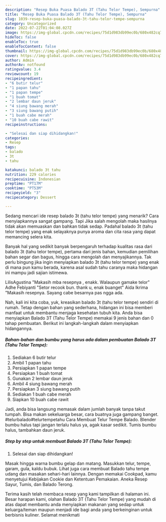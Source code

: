 ```yaml
---
description: "Resep Buka Puasa Balado 3T (Tahu Telor Tempe), Sempurna"
title: "Resep Buka Puasa Balado 3T (Tahu Telor Tempe), Sempurna"
slug: 1039-resep-buka-puasa-balado-3t-tahu-telor-tempe-sempurna
category: Uncategorized
date: 2022-07-22T01:04:08.027Z
image: https://img-global.cpcdn.com/recipes/75d1d983db99ec0b/680x482cq70/balado-3t-tahu-telor-tempe-foto-resep-utama.jpg
hideToc: false
enableToc: true
enableTocContent: false
thumbnail: https://img-global.cpcdn.com/recipes/75d1d983db99ec0b/680x482cq70/balado-3t-tahu-telor-tempe-foto-resep-utama.jpg
cover: https://img-global.cpcdn.com/recipes/75d1d983db99ec0b/680x482cq70/balado-3t-tahu-telor-tempe-foto-resep-utama.jpg
author: Admin
authorAv: notfound
ratingvalue: 3.4
reviewcount: 19
recipeingredient:
- "6 butir telur"
- "1 papan tahu"
- "1 papan tempe"
- "1 buah tomat"
- "2 lembar daun jeruk"
- "4 siung bawang merah"
- "3 siung bawang putih"
- "1 buah cabe merah"
- "10 buah cabe rawit"
recipeinstructions:

- "Selesai dan siap dihidangkan!"
categories:
- Resep
tags:
- balado
- 3t
- tahu

katakunci: balado 3t tahu 
nutrition: 229 calories
recipecuisine: Indonesian
preptime: "PT17M"
cooktime: "PT53M"
recipeyield: "3"
recipecategory: Dessert

---
```



Sedang mencari ide resep balado 3t (tahu telor tempe) yang menarik? Cara menyiapkannya sangat gampang. Tapi Jika salah mengolah maka hasilnya tidak akan memuaskan dan bahkan tidak sedap. Padahal balado 3t (tahu telor tempe) yang enak selayaknya punya aroma dan cita rasa yang dapat memancing selera kita.


Banyak hal yang sedikit banyak berpengaruh terhadap kualitas rasa dari balado 3t (tahu telor tempe), pertama dari jenis bahan, kemudian pemilihan bahan segar dan bagus, hingga cara mengolah dan menyajikannya. Tak perlu bingung jika ingin menyiapkan balado 3t (tahu telor tempe) yang enak di mana pun kamu berada, karena asal sudah tahu caranya maka hidangan ini mampu jadi sajian istimewa.

LilisAgustina &#34;Makasih mba resepnya , enakk. Walaupun gamake telor&#34; Adhe Febiyanti &#34;Setor recook bun. thank u, enak buanget&#34; Aida Ikrima &#34;Makasih resepnya. Sayang cabe besarnya pas ngga ada.


Nah, kali ini kita coba, yuk, kreasikan balado 3t (tahu telor tempe) sendiri di rumah. Tetap dengan bahan yang sederhana, hidangan ini bisa memberi manfaat untuk membantu menjaga kesehatan tubuh kita. Anda bisa menyiapkan Balado 3T (Tahu Telor Tempe) memakai 9 jenis bahan dan 0 tahap pembuatan. Berikut ini langkah-langkah dalam menyiapkan hidangannya.

<!--inarticleads1-->

##### Bahan-bahan dan bumbu yang harus ada dalam pembuatan Balado 3T (Tahu Telor Tempe):

1. Sediakan 6 butir telur
1. Ambil 1 papan tahu
1. Persiapkan 1 papan tempe
1. Persiapkan 1 buah tomat
1. Gunakan 2 lembar daun jeruk
1. Ambil 4 siung bawang merah
1. Persiapkan 3 siung bawang putih
1. Sediakan 1 buah cabe merah
1. Siapkan 10 buah cabe rawit


Jadi, anda bisa langsung memasak dalam jumlah banyak tanpa takut tumpah. Bisa makan sekeluarga besar, cara buatnya juga gampang banget. #telurbalado#telurtempetahu Cara Membuat Telur Tempe Balado. Blender bumbu halus tapi jangan terlalu halus ya, agak kasar sedikit. Tumis bumbu halus, tambahkan daun jeruk. 

<!--inarticleads2-->

##### Step by step untuk membuat Balado 3T (Tahu Telor Tempe):


1. Selesai dan siap dihidangkan!

Masak hingga warna bumbu gelap dan matang. Masukkan telur, tempe, garam, gula, kaldu bubuk. Lihat juga cara membuat Balado tahu tempe udang dan masakan sehari-hari lainnya. Dengan memakai Cookpad, kamu menyetujui Kebijakan Cookie dan Ketentuan Pemakaian. Aneka Resep Sayur, Tumis, dan Balado Terong. 

Terima kasih telah membaca resep yang kami tampilkan di halaman ini. Besar harapan kami, olahan Balado 3T (Tahu Telor Tempe) yang mudah di atas dapat membantu anda menyiapkan makanan yang sedap untuk keluarga/teman maupun menjadi ide bagi anda yang berkeinginan untuk berbisnis kuliner. Selamat menikmati
